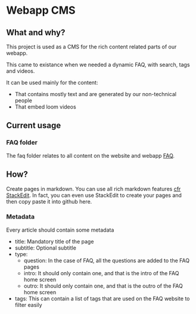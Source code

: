 # Webapp CMS

## What and why?

This project is used as a CMS for the rich content related parts of our webapp.

This came to existance when we needed a dynamic FAQ, with search, tags and videos.

It can be used mainly for the content:

- That contains mostly text and are generated by our non-technical people
- That embed loom videos

## Current usage

### FAQ folder

The faq folder relates to all content on the website and webapp [FAQ](https://app.partofthepack.com/faq).

## How?

Create pages in markdown. You can use all rich markdown features [cfr StackEdit](https://stackedit.io/app).
In fact, you can even use StackEdit to create your pages and then copy paste it into github here.

### Metadata

Every article should contain some metadata

- title: Mandatory title of the page
- subtitle: Optional subtitle
- type:
  - question: In the case of FAQ, all the questions are added to the FAQ pages
  - intro: It should only contain one, and that is the intro of the FAQ home screen
  - outro: It should only contain one, and that is the outro of the FAQ home screen
- tags: This can contain a list of tags that are used on the FAQ website to filter easily
